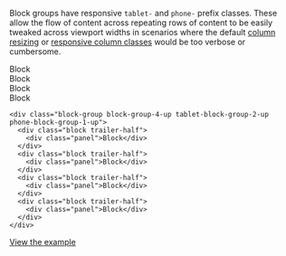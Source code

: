 Block groups have responsive `tablet-` and `phone-` prefix classes. These allow the flow of content across repeating rows of content to be easily tweaked across viewport widths in scenarios where the default [column resizing](#columns) or [responsive column classes](#responsive-columns) would be too verbose or cumbersome.

<div class="block-group block-group-4-up tablet-block-group-2-up phone-block-group-1-up">
  <div class="block trailer-half">
    <div class="panel">Block</div>
  </div>
  <div class="block trailer-half">
    <div class="panel">Block</div>
  </div>
  <div class="block trailer-half">
    <div class="panel">Block</div>
  </div>
  <div class="block trailer-half">
    <div class="panel">Block</div>
  </div>
</div>

```
<div class="block-group block-group-4-up tablet-block-group-2-up phone-block-group-1-up">
  <div class="block trailer-half">
    <div class="panel">Block</div>
  </div>
  <div class="block trailer-half">
    <div class="panel">Block</div>
  </div>
  <div class="block trailer-half">
    <div class="panel">Block</div>
  </div>
  <div class="block trailer-half">
    <div class="panel">Block</div>
  </div>
</div>
```

[View the example]({{relativePath}}/examples/grid/#responsive-block-groups)
